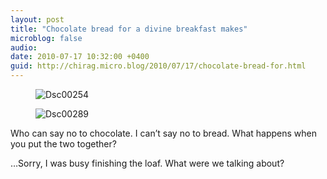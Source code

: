 ```yaml
---
layout: post
title: "Chocolate bread for a divine breakfast makes"
microblog: false
audio: 
date: 2010-07-17 10:32:00 +0400
guid: http://chirag.micro.blog/2010/07/17/chocolate-bread-for.html
---
```

<figure><img alt="Dsc00254" src="https://cdtestweb.files.wordpress.com/2010/07/8f16d-02wvlkszdawlveq18.jpg"></figure><figure><img alt="Dsc00289" src="http://www.chirag.biz/uploads/2018/c4a6ef7e05.jpg"></figure><p>Who can say no to chocolate. I can’t say no to bread. What happens when you put the two together?</p>
<p>…Sorry, I was busy finishing the loaf. What were we talking about?</p>
